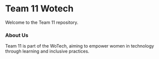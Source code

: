 # Team 11 Wotech

Welcome to the Team 11 repository.

### About Us
Team 11 is part of the WoTech, aiming to empower women in technology through learning and inclusive practices.
